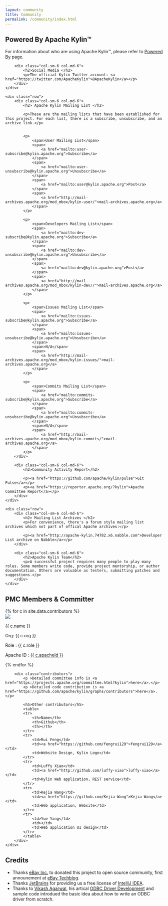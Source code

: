 ```yaml
---
layout: community
title: Community
permalink: /community/index.html
---
```

<div class="container" >
	<div class="row">
		<div class="col-sm-6 col-md-6">
		    <h2> Powered By Apache Kylin™ </h2>
			<p>For information about who are using Apache Kylin™, please refer to <a href="/community/poweredby.html">Powered By</a> page.</p>
		</div>

		<div class="col-sm-6 col-md-6">
		    <h2>Social Media </h2>
		    <p>The official Kylin Twitter account: <a href="https://twitter.com/ApacheKylin">@ApacheKylin</a></p>
		</div>
	</div>

	<div class="row">
		<div class="col-sm-6 col-md-6">
		    <h2> Apache Kylin Mailing List </h2>

		    <p>These are the mailing lists that have been established for this project. For each list, there is a subscribe, unsubscribe, and an archive link.</p>


		    <p>  
		    	<span>User Mailing List</span>
		    	<span>
		    		<a href="mailto:user-subscribe@kylin.apache.org">Subscribe</a>
		    	</span>
		    	<span>
		    		<a href="mailto:user-unsubscribe@kylin.apache.org">Unsubscribe</a>
		    	</span>
		    	<span>
		    	    <a href="mailto:user@kylin.apache.org">Post</a>
		    	</span>
		    	<span>
		    	    <a href="http://mail-archives.apache.org/mod_mbox/kylin-user/">mail-archives.apache.org</a>
		    	</span>
		    </p>

		    <p>  
		    	<span>Developers Mailing List</span>
		    	<span>
		    		<a href="mailto:dev-subscribe@kylin.apache.org">Subscribe</a>
		    	</span>
		    	<span>
		    		<a href="mailto:dev-unsubscribe@kylin.apache.org">Unsubscribe</a>
		    	</span>
		    	<span>
		    	    <a href="mailto:dev@kylin.apache.org">Post</a>
		    	</span>
		    	<span>
		    	    <a href="http://mail-archives.apache.org/mod_mbox/kylin-dev//">mail-archives.apache.org</a>
		    	</span>
		    </p>

		    <p>  
		    	<span>Issues Mailing List</span>
		    	<span>
		    		<a href="mailto:issues-subscribe@kylin.apache.org">Subscribe</a>
		    	</span>
		    	<span>
		    		<a href="mailto:issues-unsubscribe@kylin.apache.org">Unsubscribe</a>
		    	</span>
		    	<span>N/A</span>
		    	<span>
		    	    <a href="http://mail-archives.apache.org/mod_mbox/kylin-issues/">mail-archives.apache.org</a>
		    	</span>
		    </p>

		    <p>  
		    	<span>Commits Mailing List</span>
		    	<span>
		    		<a href="mailto:commits-subscribe@kylin.apache.org">Subscribe</a>
		    	</span>
		    	<span>
		    		<a href="mailto:commits-unsubscribe@kylin.apache.org">Unsubscribe</a>
		    	</span>
		        <span>N/A</span>
		    	<span>
		    	    <a href="http://mail-archives.apache.org/mod_mbox/kylin-commits/">mail-archives.apache.org</a>
		    	</span>
		    </p>
		</div>

		<div class="col-sm-6 col-md-6">
		    <h2>Community Activity Report</h2>

		    <p><a href="https://github.com/apache/kylin/pulse">Git Pulse</a></p>
		    <p><a href="https://reporter.apache.org/?kylin">Apache Committee Report</a></p>
		</div>
	</div>

	<div class="row">
		<div class="col-sm-6 col-md-6">
		    <h2> Mailing List Archives </h2>
		    <p>For convenience, there's a forum style mailing list archives which not part of offical Apache archives:</p>

		    <p><a href="http://apache-kylin.74782.x6.nabble.com">Developer List archive on Nabble</a></p>
		</div>

		<div class="col-sm-6 col-md-6">
		    <h2>Apache Kylin Team</h2>
		    <p>A successful project requires many people to play many roles. Some members write code, provide project mentorship, or author documentation. Others are valuable as testers, submitting patches and suggestions.</p>
		</div>
	</div>
</div>

<div class="kylin-member">
	<div class="container">
		<h2> PMC Members & Committer</h2>
		<div class="clearfix">
		{% for c in site.data.contributors %} 
		  <div class="col-sm-6 col-md-4">
		  	<div class="members-card">
			  	<a href="http://github.com/{{ c.githubId }}"> 
			  		<img class="github-pic" src="{% unless c.avatar %}http://github.com/{{ c.githubId }}.png{% else %}{{ c.avatar }}{% endunless %}">
			  	</a>  
			  	<p class="members-name"> {{ c.name }} </p> 
				<p class="member-role">Org: {{ c.org }} </p>
			  	<p class="members-role">Role : {{ c.role }}</p> 
			  	<p>Apache ID : <a href="http://home.apache.org/phonebook.html?uid={{ c.apacheId }}" class="apache-id">{{ c.apacheId }}</a> </p>  
			</div>
		  </div>
		{% endfor %}
		</div>

        <div class="contributors">
			<p >Detailed committee info is <a href="https://projects.apache.org/committee.html?kylin">here</a>.</p>
			<p >Detailed code contribution is <a href="https://github.com/apache/kylin/graphs/contributors">here</a>.</p>

		    <h5>Other contributors</h5>
		    <table>
		    <tr>  
		    	<th>Name</th>
		    	<th>Github</th>
		    	<th></th>
		    </tr>
		    <tr>  
		    	<td>Rui Feng</td>
		    	<td><a href="https://github.com/fengrui129">fengrui129</a></td>
		    	<td>Website Design, Kylin Logo</td>
		    </tr>
		    <tr>  
		    	<td>Luffy Xiao</td>
		    	<td><a href="http://github.com/luffy-xiao">luffy-xiao</a></td>
		    	<td>Kylin Web application, REST service</td>
		    </tr>
		    <tr>  
		    	<td>Kejia Wang</td>
		    	<td><a href="https://github.com/Kejia-Wang">Kejia-Wang</a></td>
		    	<td>Web application, Website</td>
		    </tr>
		    <tr>  
		    	<td>Yue Yang</td>
		    	<td></td>
		    	<td>Web application UI design</td>
		    </tr>
		    </table>
		</div>
	</div>
</div>

<div class="container credits">
  <h2> Credits</h2>
  <ul>
  	<li>Thanks <a href="https://www.ebayinc.com/">eBay Inc.</a> to donated this project to open source community, first announement at <a href="http://www.ebaytechblog.com/2014/10/20/announcing-kylin-extreme-olap-engine-for-big-data/">eBay Techblog</a>. </li>
  	<li>Thanks <a href="https://www.jetbrains.com/">JetBrains</a> for providing us a free license of <a href="https://www.jetbrains.com/idea/">IntelliJ IDEA</a>.</li>
  	<li>Thanks to <a href="vikash_agarwal@hotmail.com">Vikash Agarwal</a>, his artical <a href="http://www.drdobbs.com/windows/odbc-driver-development/184416434?pgno=5">ODBC Driver Development</a> and sample code introdued the basic idea about how to write an ODBC driver from scratch.</li>
  </ul>

</div>

